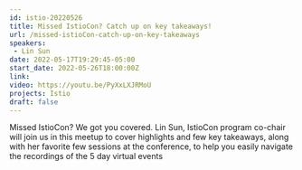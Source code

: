 ```yaml
---
id: istio-20220526
title: Missed IstioCon? Catch up on key takeaways!
url: /missed-istioCon-catch-up-on-key-takeaways
speakers:
 - Lin Sun
date: 2022-05-17T19:29:45-05:00
start_date: 2022-05-26T18:00:00Z
link:  
video: https://youtu.be/PyXxLXJRMoU
projects: Istio
draft: false
---
```


Missed IstioCon? We got you covered. Lin Sun, IstioCon program co-chair will join us in this meetup to cover highlights and few key takeaways, along with her favorite few sessions at the conference, to help you easily navigate the recordings of the 5 day virtual events

